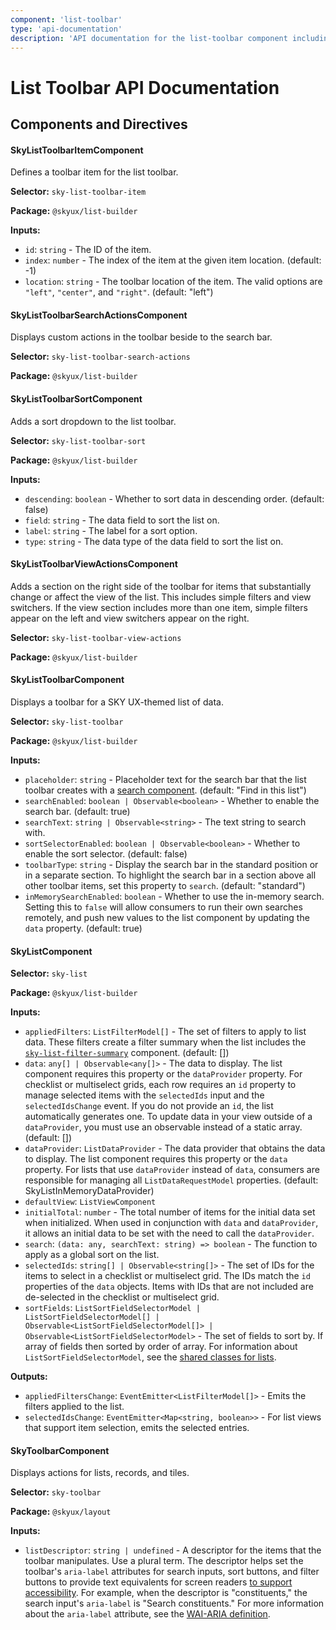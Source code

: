 ```yaml
---
component: 'list-toolbar'
type: 'api-documentation'
description: 'API documentation for the list-toolbar component including components, interfaces, and types.'
---
```


# List Toolbar API Documentation

## Components and Directives

#### SkyListToolbarItemComponent

Defines a toolbar item for the list toolbar.

**Selector:** `sky-list-toolbar-item`

**Package:** `@skyux/list-builder`

**Inputs:**

- `id`: `string` - The ID of the item.
- `index`: `number` - The index of the item at the given item location. (default: -1)
- `location`: `string` - The toolbar location of the item. The valid options are `"left"`,
`"center"`, and `"right"`. (default: "left")

#### SkyListToolbarSearchActionsComponent

Displays custom actions in the toolbar beside to the search bar.

**Selector:** `sky-list-toolbar-search-actions`

**Package:** `@skyux/list-builder`

#### SkyListToolbarSortComponent

Adds a sort dropdown to the list toolbar.

**Selector:** `sky-list-toolbar-sort`

**Package:** `@skyux/list-builder`

**Inputs:**

- `descending`: `boolean` - Whether to sort data in descending order. (default: false)
- `field`: `string` - The data field to sort the list on.
- `label`: `string` - The label for a sort option.
- `type`: `string` - The data type of the data field to sort the list on.

#### SkyListToolbarViewActionsComponent

Adds a section on the right side of the toolbar for items that substantially change
or affect the view of the list. This includes simple filters and view switchers.
If the view section includes more than one item, simple filters appear on the left
and view switchers appear on the right.

**Selector:** `sky-list-toolbar-view-actions`

**Package:** `@skyux/list-builder`

#### SkyListToolbarComponent

Displays a toolbar for a SKY UX-themed list of data.

**Selector:** `sky-list-toolbar`

**Package:** `@skyux/list-builder`

**Inputs:**

- `placeholder`: `string` - Placeholder text for the search bar that the list toolbar creates with
a [search component](https://developer.blackbaud.com/skyux/components/search). (default: "Find in this list")
- `searchEnabled`: `boolean | Observable<boolean>` - Whether to enable the search bar. (default: true)
- `searchText`: `string | Observable<string>` - The text string to search with.
- `sortSelectorEnabled`: `boolean | Observable<boolean>` - Whether to enable the sort selector. (default: false)
- `toolbarType`: `string` - Display the search bar in the standard position or in a separate section.
To highlight the search bar in a section above all other toolbar items,
set this property to `search`. (default: "standard")
- `inMemorySearchEnabled`: `boolean` - Whether to use the in-memory search.
Setting this to `false` will allow consumers to run their own searches remotely,
and push new values to the list component by updating the `data` property. (default: true)

#### SkyListComponent

**Selector:** `sky-list`

**Package:** `@skyux/list-builder`

**Inputs:**

- `appliedFilters`: `ListFilterModel[]` - The set of filters to apply to list data.
These filters create a filter summary when the list includes the
[`sky-list-filter-summary`](https://developer.blackbaud.com/skyux/components/list/filters)
component. (default: [])
- `data`: `any[] | Observable<any[]>` - The data to display. The list component requires this property or the
`dataProvider` property. For checklist or multiselect grids, each row requires an
`id` property to manage selected items with the `selectedIds` input and the
`selectedIdsChange` event. If you do not provide an `id`, the list automatically
generates one. To update data in your view outside of a `dataProvider`, you must use
an observable instead of a static array. (default: [])
- `dataProvider`: `ListDataProvider` - The data provider that obtains the data to display. The list component requires
this property or the `data` property. For lists that use `dataProvider` instead of `data`,
consumers are responsible for managing all `ListDataRequestModel` properties. (default: SkyListInMemoryDataProvider)
- `defaultView`: `ListViewComponent`
- `initialTotal`: `number` - The total number of items for the initial data set when initialized. When
used in conjunction with `data` and `dataProvider`, it allows an initial data to be
set with the need to call the `dataProvider`.
- `search`: `(data: any, searchText: string) => boolean` - The function to apply as a global sort on the list.
- `selectedIds`: `string[] | Observable<string[]>` - The set of IDs for the items to select in a checklist or multiselect grid.
The IDs match the `id` properties of the `data` objects. Items with IDs that are not
included are de-selected in the checklist or multiselect grid.
- `sortFields`: `ListSortFieldSelectorModel | ListSortFieldSelectorModel[] | Observable<ListSortFieldSelectorModel[]> | Observable<ListSortFieldSelectorModel>` - The set of fields to sort by. If array of fields then sorted by order of array.
For information about `ListSortFieldSelectorModel`, see the
[shared classes for lists](https://developer.blackbaud.com/skyux-list-builder-common/docs/list-builder-common).

**Outputs:**

- `appliedFiltersChange`: `EventEmitter<ListFilterModel[]>` - Emits the filters applied to the list.
- `selectedIdsChange`: `EventEmitter<Map<string, boolean>>` - For list views that support item selection, emits the selected entries.

#### SkyToolbarComponent

Displays actions for lists, records, and tiles.

**Selector:** `sky-toolbar`

**Package:** `@skyux/layout`

**Inputs:**

- `listDescriptor`: `string | undefined` - A descriptor for the items that the toolbar manipulates. Use a plural term. The descriptor helps set the toolbar's `aria-label` attributes for search inputs, sort buttons, and filter buttons to provide text equivalents for screen readers [to support accessibility](https://developer.blackbaud.com/skyux/components/checkbox#accessibility).
For example, when the descriptor is "constituents," the search input's `aria-label` is "Search constituents." For more information about the `aria-label` attribute, see the [WAI-ARIA definition](https://www.w3.org/TR/wai-aria/#aria-label).
